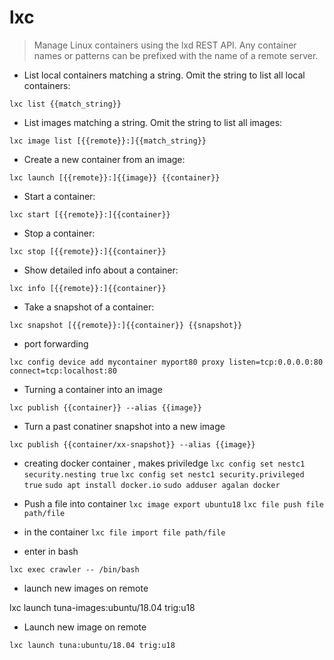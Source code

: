 # lxc

> Manage Linux containers using the lxd REST API.
> Any container names or patterns can be prefixed with the name of a remote server.

- List local containers matching a string. Omit the string to list all local containers:

`lxc list {{match_string}}`

- List images matching a string. Omit the string to list all images:

`lxc image list [{{remote}}:]{{match_string}}`

- Create a new container from an image:

`lxc launch [{{remote}}:]{{image}} {{container}}`

- Start a container:

`lxc start [{{remote}}:]{{container}}`

- Stop a container:

`lxc stop [{{remote}}:]{{container}}`

- Show detailed info about a container:

`lxc info [{{remote}}:]{{container}}`

- Take a snapshot of a container:

`lxc snapshot [{{remote}}:]{{container}} {{snapshot}}`
- port forwarding

`lxc config device add mycontainer myport80 proxy listen=tcp:0.0.0.0:80 connect=tcp:localhost:80`


- Turning a container into an image

`lxc publish {{container}} --alias {{image}}`


- Turn a past conatiner snapshot into a new image

`lxc publish {{container/xx-snapshot}} --alias {{image}}`


- creating docker container , makes priviledge
`lxc config set nestc1 security.nesting true`
`lxc config set nestc1 security.privileged true`
`sudo apt install docker.io`
`sudo adduser agalan docker`

- Push a file into container
`lxc image export ubuntu18`
`lxc file push file path/file`
- in the container
`lxc file import file path/file`


- enter in bash

`lxc exec crawler -- /bin/bash`


- launch new images on remote

lxc launch tuna-images:ubuntu/18.04 trig:u18


- Launch new image on remote

`lxc launch tuna:ubuntu/18.04 trig:u18`


